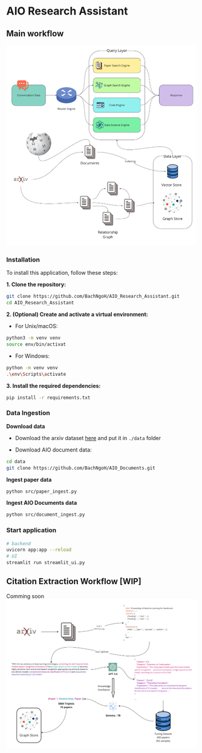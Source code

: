 # AIO Research Assistant
<!-- <img src="./figures/GemmaAIO-main-image.webp" alt="main-image"/> -->


## Main workflow

<img src="./figures/RAG-overview.jpg" alt="pipeline" width=800/>

<!-- 
### Training the citation annotate model

```bash
sh train_citation.sh

``` -->

### Installation
To install this application, follow these steps:

**1. Clone the repository:**
```bash
git clone https://github.com/BachNgoH/AIO_Research_Assistant.git
cd AIO_Research_Assistant
```

**2. (Optional) Create and activate a virtual environment:**
- For Unix/macOS:
```bash
python3 -m venv venv
source env/bin/activat
```

- For Windows:
```bash
python -m venv venv
.\env\Scripts\activate
```

**3. Install the required dependencies:**
```bash
pip install -r requirements.txt
```

### Data Ingestion

**Download data**
- Download the arxiv dataset [here](https://www.kaggle.com/datasets/Cornell-University/arxiv/data) and put it in `./data` folder

- Download AIO document data:
```bash
cd data
git clone https://github.com/BachNgoH/AIO_Documents.git
```

**Ingest paper data**
```bash
python src/paper_ingest.py
```

**Ingest AIO Documents data**
```bash
python src/document_ingest.py
```

### Start application

```bash
# backend
uvicorn app:app --reload
# UI
streamlit run streamlit_ui.py

```

## Citation Extraction Workflow [WIP]

Comming soon
<img src="./figures/Graph-Paper-Search.jpg" alt="citation" width=800/>
<!-- 
**Generate citation data with**
```bash
sh gen_data.sh
``` -->